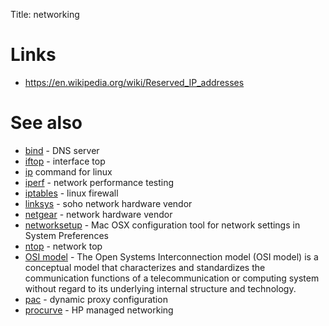 Title: networking

# Links

- <https://en.wikipedia.org/wiki/Reserved_IP_addresses>

# See also

- [bind](bind) - DNS server
- [iftop](iftop) - interface top
- [ip](ip) command for linux
- [iperf](iperf) - network performance testing
- [iptables](iptables) - linux firewall
- [linksys](linksys) - soho network hardware vendor
- [netgear](netgear) - network hardware vendor
- [networksetup](networksetup) - Mac OSX configuration tool for network settings in System Preferences
- [ntop](ntop) - network top
- [OSI model](https://en.wikipedia.org/wiki/OSI_model) - The Open Systems Interconnection model (OSI model) is a conceptual model that characterizes and standardizes the communication functions of a telecommunication or computing system without regard to its underlying internal structure and technology.
- [pac](pac) - dynamic proxy configuration
- [procurve](procurve) - HP managed networking

